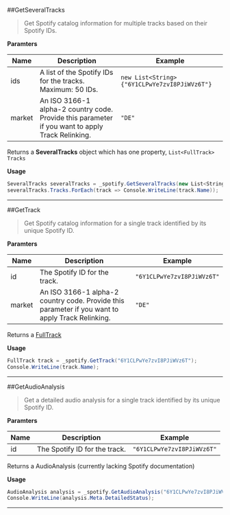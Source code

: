 ##GetSeveralTracks

> Get Spotify catalog information for multiple tracks based on their Spotify IDs.

**Paramters**  

|Name|Description|Example|
|--------------|-------------------------|-------------------------|
|ids| A list of the Spotify IDs for the tracks. Maximum: 50 IDs. | `new List<String> {"6Y1CLPwYe7zvI8PJiWVz6T"}`
|market| An ISO 3166-1 alpha-2 country code. Provide this parameter if you want to apply Track Relinking. | `"DE"`

Returns a **SeveralTracks** object which has one property, `List<FullTrack> Tracks`

**Usage**  
```cs
SeveralTracks severalTracks = _spotify.GetSeveralTracks(new List<String> {"6Y1CLPwYe7zvI8PJiWVz6T"});
severalTracks.Tracks.ForEach(track => Console.WriteLine(track.Name));
```

---
##GetTrack

> Get Spotify catalog information for a single track identified by its unique Spotify ID.

**Paramters**  

|Name|Description|Example|
|--------------|-------------------------|-------------------------|
|id| The Spotify ID for the track. | `"6Y1CLPwYe7zvI8PJiWVz6T"`
|market| An ISO 3166-1 alpha-2 country code. Provide this parameter if you want to apply Track Relinking. | `"DE"`

Returns a [FullTrack](https://developer.spotify.com/web-api/object-model/#track-object-full)

**Usage**  
```cs
FullTrack track = _spotify.GetTrack("6Y1CLPwYe7zvI8PJiWVz6T");
Console.WriteLine(track.Name);
```

---
##GetAudioAnalysis

> Get a detailed audio analysis for a single track identified by its unique Spotify ID.

**Paramters**  

|Name|Description|Example|
|--------------|-------------------------|-------------------------|
|id| The Spotify ID for the track. | `"6Y1CLPwYe7zvI8PJiWVz6T"`

Returns a AudioAnalysis (currently lacking Spotify documentation)

**Usage**  
```cs
AudioAnalysis analysis = _spotify.GetAudioAnalysis("6Y1CLPwYe7zvI8PJiWVz6T");
Console.WriteLine(analysis.Meta.DetailedStatus);
```

---
